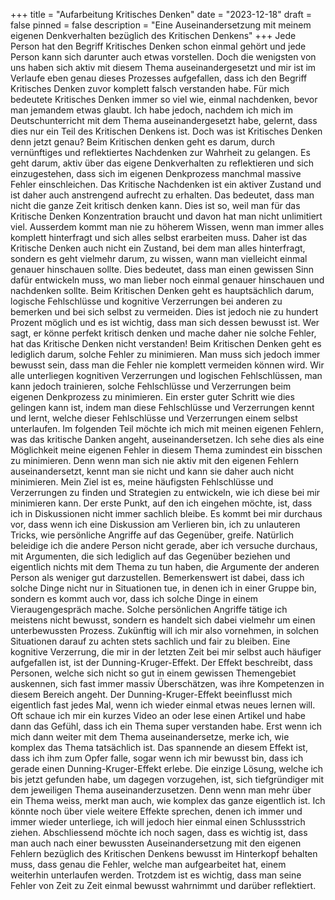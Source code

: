 +++
title = "Aufarbeitung Kritisches Denken"
date = "2023-12-18"
draft = false
pinned = false
description = "Eine Auseinandersetzung mit meinem eigenen Denkverhalten bezüglich des Kritischen Denkens"
+++
Jede Person hat den Begriff Kritisches Denken schon einmal gehört und jede Person kann sich darunter auch etwas vorstellen. Doch die wenigsten von uns haben sich aktiv mit diesem Thema auseinandergesetzt und mir ist im Verlaufe eben genau dieses Prozesses aufgefallen, dass ich den Begriff Kritisches Denken zuvor komplett falsch verstanden habe. Für mich bedeutete Kritisches Denken immer so viel wie, einmal nachdenken, bevor man jemandem etwas glaubt. Ich habe jedoch, nachdem ich mich im Deutschunterricht mit dem Thema auseinandergesetzt habe, gelernt, dass dies nur ein Teil des Kritischen Denkens ist. Doch was ist Kritisches Denken denn jetzt genau? Beim Kritischen denken geht es darum, durch vernünftiges und reflektiertes Nachdenken zur Wahrheit zu gelangen. Es geht darum, aktiv über das eigene Denkverhalten zu reflektieren und sich einzugestehen, dass sich im eigenen Denkprozess manchmal massive Fehler einschleichen. Das Kritische Nachdenken ist ein aktiver Zustand und ist daher auch anstrengend aufrecht zu erhalten. Das bedeutet, dass man nicht die ganze Zeit kritisch denken kann. Dies ist so, weil man für das Kritische Denken Konzentration braucht und davon hat man nicht unlimitiert viel. Ausserdem kommt man nie zu höherem Wissen, wenn man immer alles komplett hinterfragt und sich alles selbst erarbeiten muss. Daher ist das Kritische Denken auch nicht ein Zustand, bei dem man alles hinterfragt, sondern es geht vielmehr darum, zu wissen, wann man vielleicht einmal genauer hinschauen sollte. Dies bedeutet, dass man einen gewissen Sinn dafür entwickeln muss, wo man lieber noch einmal genauer hinschauen und nachdenken sollte. Beim Kritischen Denken geht es hauptsächlich darum, logische Fehlschlüsse und kognitive Verzerrungen bei anderen zu bemerken und bei sich selbst zu vermeiden. Dies ist jedoch nie zu hundert Prozent möglich und es ist wichtig, dass man sich dessen bewusst ist. Wer sagt, er könne perfekt kritisch denken und mache daher nie solche Fehler, hat das Kritische Denken nicht verstanden! Beim Kritischen Denken geht es lediglich darum, solche Fehler zu minimieren. Man muss sich jedoch immer bewusst sein, dass man die Fehler nie komplett vermeiden können wird. Wir alle unterliegen kognitiven Verzerrungen und logischen Fehlschlüssen, man kann jedoch trainieren, solche Fehlschlüsse und Verzerrungen beim eigenen Denkprozess zu minimieren. Ein erster guter Schritt wie dies gelingen kann ist, indem man diese Fehlschlüsse und Verzerrungen kennt und lernt, welche dieser Fehlschlüsse und Verzerrungen einem selbst unterlaufen.
Im folgenden Teil möchte ich mich mit meinen eigenen Fehlern, was das kritische Danken angeht, auseinandersetzen. Ich sehe dies als eine Möglichkeit meine eigenen Fehler in diesem Thema zumindest ein bisschen zu minimieren. Denn wenn man sich nie aktiv mit den eigenen Fehlern auseinandersetzt, kennt man sie nicht und kann sie daher auch nicht minimieren. Mein Ziel ist es, meine häufigsten Fehlschlüsse und Verzerrungen zu finden und Strategien zu entwickeln, wie ich diese bei mir minimieren kann. Der erste Punkt, auf den ich eingehen möchte, ist, dass ich in Diskussionen nicht immer sachlich bleibe. Es kommt bei mir durchaus vor, dass wenn ich eine Diskussion am Verlieren bin, ich zu unlauteren Tricks, wie persönliche Angriffe auf das Gegenüber, greife. Natürlich beleidige ich die andere Person nicht gerade, aber ich versuche durchaus, mit Argumenten, die sich lediglich auf das Gegenüber beziehen und eigentlich nichts mit dem Thema zu tun haben, die Argumente der anderen Person als weniger gut darzustellen. Bemerkenswert ist dabei, dass ich solche Dinge nicht nur in Situationen tue, in denen ich in einer Gruppe bin, sondern es kommt auch vor, dass ich solche Dinge in einem Vieraugengespräch mache. Solche persönlichen Angriffe tätige ich meistens nicht bewusst, sondern es handelt sich dabei vielmehr um einen unterbewussten Prozess. Zukünftig will ich mir also vornehmen, in solchen Situationen darauf zu achten stets sachlich und fair zu bleiben. Eine kognitive Verzerrung, die mir in der letzten Zeit bei mir selbst auch häufiger aufgefallen ist, ist der Dunning-Kruger-Effekt. Der Effekt beschreibt, dass Personen, welche sich nicht so gut in einem gewissen Themengebiet auskennen, sich fast immer massiv Überschätzen, was ihre Kompetenzen in diesem Bereich angeht. Der Dunning-Kruger-Effekt beeinflusst mich eigentlich fast jedes Mal, wenn ich wieder einmal etwas neues lernen will. Oft schaue ich mir ein kurzes Video an oder lese einen Artikel und habe dann das Gefühl, dass ich ein Thema super verstanden habe. Erst wenn ich mich dann weiter mit dem Thema auseinandersetze, merke ich, wie komplex das Thema tatsächlich ist. Das spannende an diesem Effekt ist, dass ich ihm zum Opfer falle, sogar wenn ich mir bewusst bin, dass ich gerade einen Dunning-Kruger-Effekt erlebe. Die einzige Lösung, welche ich bis jetzt gefunden habe, um dagegen vorzugehen, ist, sich tiefgründiger mit dem jeweiligen Thema auseinanderzusetzen. Denn wenn man mehr über ein Thema weiss, merkt man auch, wie komplex das ganze eigentlich ist.
Ich könnte noch über viele weitere Effekte sprechen, denen ich immer und immer wieder unterliege, ich will jedoch hier einmal einen Schlussstrich ziehen. Abschliessend möchte ich noch sagen, dass es wichtig ist, dass man auch nach einer bewussten Auseinandersetzung mit den eigenen Fehlern bezüglich des Kritischen Denkens bewusst im Hinterkopf behalten muss, dass genau die Fehler, welche man aufgearbeitet hat, einem weiterhin unterlaufen werden. Trotzdem ist es wichtig, dass man seine Fehler von Zeit zu Zeit einmal bewusst wahrnimmt und darüber reflektiert.

